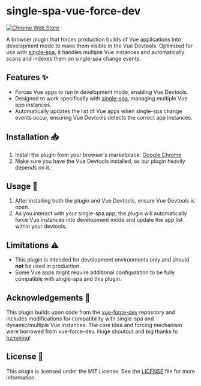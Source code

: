 # single-spa-vue-force-dev

[![Chrome Web Store](https://img.shields.io/chrome-web-store/v/lcpbpknakdcmhgkjdfadnfcaiifghhjk)](https://chromewebstore.google.com/detail/single-spa-vue-force-dev/lcpbpknakdcmhgkjdfadnfcaiifghhjk)

A browser plugin that forces production builds of Vue applications into development mode to make them visible in the Vue Devtools. Optimized for use with [single-spa](https://single-spa.js.org/), it handles multiple Vue instances and automatically scans and indexes them on single-spa change events.

## Features ✨

- Forces Vue apps to run in development mode, enabling Vue Devtools.
- Designed to work specifically with [single-spa](https://single-spa.js.org/), managing multiple Vue app instances.
- Automatically updates the list of Vue apps when single-spa change events occur, ensuring Vue Devtools detects the correct app instances.

## Installation 📥

1. Install the plugin from your browser's marketplace: [Google Chrome](https://chromewebstore.google.com/detail/single-spa-vue-force-dev/lcpbpknakdcmhgkjdfadnfcaiifghhjk)
2. Make sure you have the Vue Devtools installed, as our plugin heavily depends on it.

## Usage 🚀

1. After installing both the plugin and Vue Devtools, ensure Vue Devtools is open.
2. As you interact with your single-spa app, the plugin will automatically force Vue instances into development mode and update the app list within your devtools.

## Limitations ⚠️

- This plugin is intended for development environments only and should **not** be used in production.
- Some Vue apps might require additional configuration to be fully compatible with single-spa and this plugin.

## Acknowledgements 🙏

This plugin builds upon code from the [vue-force-dev](https://github.com/hzmming/vue-force-dev) repository and includes modifications for compatibility with single-spa and dynamic/multiple Vue instances. The core idea and forcing mechanism were borrowed from vue-force-dev. Huge shoutout and big thanks to [hzmming](https://github.com/hzmming)!

## License 📄

This plugin is licensed under the MIT License. See the [LICENSE](LICENSE) file for more information.

